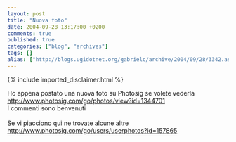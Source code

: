 ```yaml
---
layout: post
title: "Nuova foto"
date: 2004-09-28 13:17:00 +0200
comments: true
published: true
categories: ["blog", "archives"]
tags: []
alias: ["http://blogs.ugidotnet.org/gabrielc/archive/2004/09/28/3342.aspx"]
---
```

<!-- more -->
{% include imported_disclaimer.html %}
<div xmlns="http://www.w3.org/1999/xhtml">Ho appena postato una nuova foto su Photosig se volete vederla <a href="http://www.photosig.com/go/photos/view?id=1344701">http://www.photosig.com/go/photos/view?id=1344701</a></div>
<div xmlns="http://www.w3.org/1999/xhtml">I commenti sono benvenuti</div>
<div xmlns="http://www.w3.org/1999/xhtml"> </div>
<div xmlns="http://www.w3.org/1999/xhtml">Se vi piacciono qui ne trovate alcune altre <a href="http://www.photosig.com/go/users/userphotos?id=157865">http://www.photosig.com/go/users/userphotos?id=157865</a></div>
